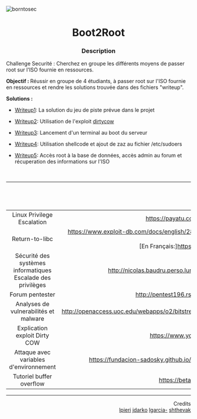 ![borntosec](assets/start_vm.png)

<h1 align="center">
Boot2Root 
</h1>

<h3 align="center"><b>Description</b></h3>
<p>Challenge Securité : Cherchez en groupe les différents moyens de passer root sur l'ISO fournie en ressources.</p>

<p><b>Objectif : </b>Réussir en groupe de 4 étudiants, à passer root sur l'ISO fournie en ressources et rendre les solutions trouvée dans des fichiers "writeup".</p>

<p><b>Solutions : </b></p>

 * [Writeup1](writeup1.md): La solution du jeu de piste prévue dans le projet

 * [Writeup2](writeup2.md): Utilisation de l'exploit [dirtycow](https://dirtycow.ninja/)

 * [Writeup3](bonus/writeup3.md): Lancement d'un terminal au boot du serveur
 
 * [Writeup4](bonus/writeup4.md): Utilisation shellcode et ajout de zaz au fichier /etc/sudoers

 * [Writeup5](bonus/writeup5.md): Accès root à la base de données, accès admin au forum et récuperation des informations sur l'ISO

<br/>

||<h3 align="center"> Documentation </h3>|
|:--------:|:---------:|
|Linux Privilege Escalation|https://payatu.com/guide-linux-privilege-escalation|
|Return-to-libc|https://www.exploit-db.com/docs/english/28553-linux-classic-return-to-libc-&-return-to-libc-chaining-tutorial.pdf <br/>[En Français:]https://beta.hackndo.com/retour-a-la-libc/|
|Sécurité des systèmes informatiques <br/> Escalade des privilèges|http://nicolas.baudru.perso.luminy.univ-amu.fr/Ressources/SSI_securiteEdP.pdf|
|Forum pentester|http://pentest196.rssing.com/chan-58508739/all_p29.html|
|Analyses de vulnerabilités et malware|http://openaccess.uoc.edu/webapps/o2/bitstream/10609/60607/6/asanchezmag0117TFMmem%C3%B2ria.pdf|
|Explication exploit Dirty COW|https://www.youtube.com/watch?v=kEsshExn7aE|
|Attaque avec variables d'environnement|https://fundacion-sadosky.github.io/guia-escritura-exploits/buffer-overflow/4-practica.html|
|Tutoriel buffer overflow|https://beta.hackndo.com/buffer-overflow/|

----
<p align="right">
Credits </br><a href="https://github.com/lpieri">lpieri</a>  <a href="https://github.com/serronia">jdarko</a>  <a href="https://github.com/leonardogb">lgarcia-</a>  <a href="https://github.com/Drakauf">shthevak</a>
